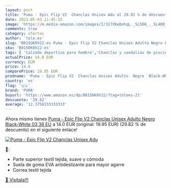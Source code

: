 ```yaml
---
layout: post
title: 'Puma - Epic Flip V2  Chanclas Unisex Adu al 29.82 % de descuento'
date: 2021-05-03 11:45:15
image: 'https://m.media-amazon.com/images/I/317XKeDehqL._SL500_._SL400_.jpg'
comments: true
category: ofertas
author: 'tole.es'
slug: 'B015OK0V22-es Puma - Epic Flip V2 Chanclas Unisex Adulto Negro Black-...'
sku: 'B015OK0V22-es'
tags: [ 'Calzado deportivo para hombre','Chanclas y sandalias de piscina para hombre','Zapatillas y calzado deportivo para hombre','Zapatos','Zapatos para hombre','Zapatos y complementos','chanclas','puma', ]
actualPrice: 14.0 EUR
currency: EUR
price: 14.0
comparePrice: 19.95 EUR
prodname: 'Puma - Epic Flip V2  Chanclas Unisex Adulto  Negro  Black-White 03   38 EU'
country: 'es'
flag: '🇪🇸'
brand: 'PUMA'
buyurl: 'https://www.amazon.es/dp/B015OK0V22/?tag=tolees-21'
descuento: '29.82'
average: '12.3758333333333'
---
```


Ahora mismo tienes [Puma - Epic Flip V2  Chanclas Unisex Adulto  Negro  Black-White 03   38 EU](https://www.amazon.es/dp/B015OK0V22/?tag=tolees-21) a 14.0 EUR (original: 19.95 EUR) (29.82 %  de descuento) en el siguiente enlace!

[![Puma - Epic Flip V2  Chanclas Unisex Adu](https://m.media-amazon.com/images/I/317XKeDehqL._SL500_._SL400_.jpg)](https://www.amazon.es/dp/B015OK0V22/?tag=tolees-21)

🔎:

- Parte superior textil tejida, suave y cómoda
- Suela de goma EVA antideslizante para mayor agarre
- Correa textil tejida

[🛒 Visítala!!!](https://www.amazon.es/dp/B015OK0V22/?tag=tolees-21)
